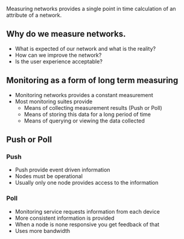 Measuring networks provides a single point in time calculation of an attribute of a network.

## Why do we measure networks.

* What is expected of our network and what is the reality?
* How can we improve the network?
* Is the user experience acceptable?

## Monitoring as a form of long term measuring

* Monitoring networks provides a constant measurement
* Most monitoring suites provide
  * Means of collecting measurement results (Push or Poll)
  * Means of storing this data for a long period of time
  * Means of querying or viewing the data collected

## Push or Poll

### Push
* Push provide event driven information
* Nodes must be operational
* Usually only one node provides access to the information

### Poll
* Monitoring service requests information from each device
* More consistent information is provided
* When a node is none responsive you get feedback of that
* Uses more bandwidth


